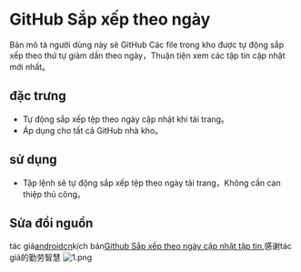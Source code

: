 # GitHub Sắp xếp theo ngày

Bản mô tả người dùng này sẽ GitHub Các file trong kho được tự động sắp xếp theo thứ tự giảm dần theo ngày，Thuận tiện xem các tập tin cập nhật mới nhất。

## đặc trưng

- Tự động sắp xếp tệp theo ngày cập nhật khi tải trang。
- Áp dụng cho tất cả GitHub nhà kho。

## sử dụng
- Tập lệnh sẽ tự động sắp xếp tệp theo ngày tải trang，Không cần can thiệp thủ công。

## Sửa đổi nguồn 
tác giả[androidcn]( https://greasyfork.org/zh-CN/users/18158)kịch bản[Github Sắp xếp theo ngày cập nhật tập tin]( https://greasyfork.org/scripts/492514),感谢tác giả的勤劳智慧
![1.png](https://s2.loli.net/2024/08/26/UjuVOtcvks8FPaB.png)